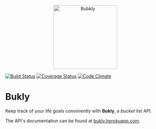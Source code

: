 <div style="text-align:center;">
    <a href="https://bukly.herokuapp.com"><img src="https://res.cloudinary.com/habu-kagumba/image/upload/v1467210107/bukly_oemne0.svg" alt="Bubkly" width="200"></a>
</div>

[![Build Status](https://travis-ci.org/andela-hkagumba/bukly.svg?branch=master)](https://travis-ci.org/andela-hkagumba/bukly) [![Coverage Status](https://coveralls.io/repos/github/andela-hkagumba/bukly/badge.svg?branch=master)](https://coveralls.io/github/andela-hkagumba/bukly?branch=master) [![Code Climate](https://codeclimate.com/github/andela-hkagumba/bukly/badges/gpa.svg)](https://codeclimate.com/github/andela-hkagumba/bukly)

# Bukly

Keep track of your life goals conviniently with **Bukly**, a *bucket list* API.

The API's documentation can be found at [bukly.herokuapp.com](https://bukly.herokuapp.com).
